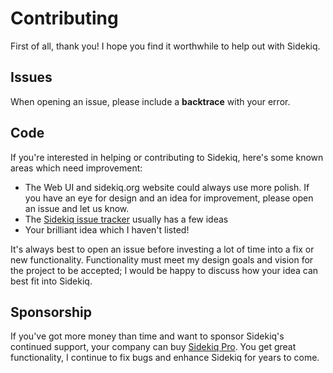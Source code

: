 # Contributing

First of all, thank you!  I hope you find it worthwhile to help out with Sidekiq.

## Issues

When opening an issue, please include a **backtrace** with your error.

## Code

If you're interested in helping or contributing to Sidekiq, here's
some known areas which need improvement:

* The Web UI and sidekiq.org website could always use more polish.  If you have an eye for design and an idea for improvement, please open an issue and let us know.
* The [Sidekiq issue tracker](https://github.com/mperham/sidekiq/issues) usually has a few ideas
* Your brilliant idea which I haven't listed!

It's always best to open an issue before investing a lot of time into a
fix or new functionality.  Functionality must meet my design goals and
vision for the project to be accepted; I would be happy to discuss how
your idea can best fit into Sidekiq.

## Sponsorship

If you've got more money than time and want to sponsor Sidekiq's continued support, your company can buy [Sidekiq Pro](http://sidekiq.org/pro).  You get great functionality, I continue to fix bugs and enhance Sidekiq for years to come.
